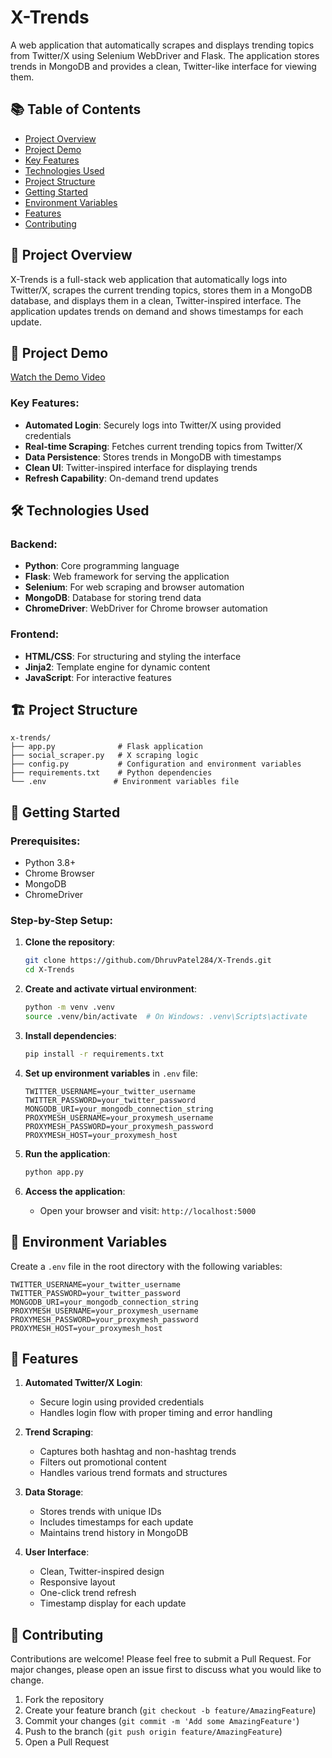 # X-Trends

A web application that automatically scrapes and displays trending topics from Twitter/X using Selenium WebDriver and Flask. The application stores trends in MongoDB and provides a clean, Twitter-like interface for viewing them.

## 📚 Table of Contents
- [Project Overview](#-project-overview)
- [Project Demo](#-project-demo)
- [Key Features](#-key-features)
- [Technologies Used](#-technologies-used)
- [Project Structure](#-project-structure)
- [Getting Started](#-getting-started)
- [Environment Variables](#-environment-variables)
- [Features](#-features)
- [Contributing](#-contributing)

## 🚀 Project Overview

X-Trends is a full-stack web application that automatically logs into Twitter/X, scrapes the current trending topics, stores them in a MongoDB database, and displays them in a clean, Twitter-inspired interface. The application updates trends on demand and shows timestamps for each update.

## 🎥 Project Demo
[Watch the Demo Video]()

### Key Features:
- **Automated Login**: Securely logs into Twitter/X using provided credentials
- **Real-time Scraping**: Fetches current trending topics from Twitter/X
- **Data Persistence**: Stores trends in MongoDB with timestamps
- **Clean UI**: Twitter-inspired interface for displaying trends
- **Refresh Capability**: On-demand trend updates

## 🛠️ Technologies Used

### Backend:
- **Python**: Core programming language
- **Flask**: Web framework for serving the application
- **Selenium**: For web scraping and browser automation
- **MongoDB**: Database for storing trend data
- **ChromeDriver**: WebDriver for Chrome browser automation

### Frontend:
- **HTML/CSS**: For structuring and styling the interface
- **Jinja2**: Template engine for dynamic content
- **JavaScript**: For interactive features

## 🏗️ Project Structure

```
x-trends/
├── app.py              # Flask application
├── social_scraper.py   # X scraping logic
├── config.py           # Configuration and environment variables
├── requirements.txt    # Python dependencies
└── .env               # Environment variables file
```

## 🚀 Getting Started

### Prerequisites:
- Python 3.8+
- Chrome Browser
- MongoDB
- ChromeDriver

### Step-by-Step Setup:

1. **Clone the repository**:
   ```bash
   git clone https://github.com/DhruvPatel284/X-Trends.git
   cd X-Trends
   ```

2. **Create and activate virtual environment**:
   ```bash
   python -m venv .venv
   source .venv/bin/activate  # On Windows: .venv\Scripts\activate
   ```

3. **Install dependencies**:
   ```bash
   pip install -r requirements.txt
   ```

4. **Set up environment variables** in `.env` file:
   ```env
   TWITTER_USERNAME=your_twitter_username
   TWITTER_PASSWORD=your_twitter_password
   MONGODB_URI=your_mongodb_connection_string
   PROXYMESH_USERNAME=your_proxymesh_username
   PROXYMESH_PASSWORD=your_proxymesh_password
   PROXYMESH_HOST=your_proxymesh_host
   ```

5. **Run the application**:
   ```bash
   python app.py
   ```

6. **Access the application**:
   - Open your browser and visit: `http://localhost:5000`

## 📂 Environment Variables

Create a `.env` file in the root directory with the following variables:

```env
TWITTER_USERNAME=your_twitter_username
TWITTER_PASSWORD=your_twitter_password
MONGODB_URI=your_mongodb_connection_string
PROXYMESH_USERNAME=your_proxymesh_username
PROXYMESH_PASSWORD=your_proxymesh_password
PROXYMESH_HOST=your_proxymesh_host
```

## 📝 Features

1. **Automated Twitter/X Login**:
   - Secure login using provided credentials
   - Handles login flow with proper timing and error handling

2. **Trend Scraping**:
   - Captures both hashtag and non-hashtag trends
   - Filters out promotional content
   - Handles various trend formats and structures

3. **Data Storage**:
   - Stores trends with unique IDs
   - Includes timestamps for each update
   - Maintains trend history in MongoDB

4. **User Interface**:
   - Clean, Twitter-inspired design
   - Responsive layout
   - One-click trend refresh
   - Timestamp display for each update

## 🤝 Contributing

Contributions are welcome! Please feel free to submit a Pull Request. For major changes, please open an issue first to discuss what you would like to change.

1. Fork the repository
2. Create your feature branch (`git checkout -b feature/AmazingFeature`)
3. Commit your changes (`git commit -m 'Add some AmazingFeature'`)
4. Push to the branch (`git push origin feature/AmazingFeature`)
5. Open a Pull Request

